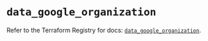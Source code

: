 # `data_google_organization`

Refer to the Terraform Registry for docs: [`data_google_organization`](https://registry.terraform.io/providers/hashicorp/google/5.35.0/docs/data-sources/organization).
